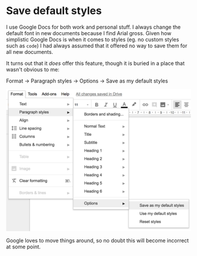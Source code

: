 # Save default styles

I use Google Docs for both work and personal stuff. I always change the
default font in new documents because I find Arial gross. Given how
simplistic Google Docs is when it comes to styles (eg. no custom styles
such as `code`) I had always assumed that it offered no way to save them
for all new documents.

It turns out that it *does* offer this feature, though it is buried in a
place that wasn't obvious to me:

Format &rarr; Paragraph styles &rarr; Options &rarr; Save as my default
styles

![Screenshot of Google Docs menus showing the path to saving default styles](docs-save-default-styles.png)

Google loves to move things around, so no doubt this will become incorrect
at some point.

